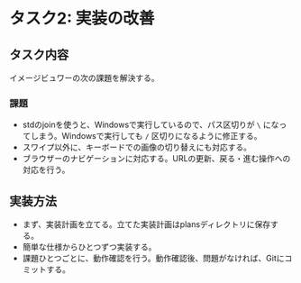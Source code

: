 # タスク2: 実装の改善

## タスク内容

イメージビュワーの次の課題を解決する。

### 課題

- stdのjoinを使うと、Windowsで実行しているので、パス区切りが `\` になってしまう。Windowsで実行しても `/` 区切りになるように修正する。
- スワイプ以外に、キーボードでの画像の切り替えにも対応する。
- ブラウザーのナビゲーションに対応する。URLの更新、戻る・進む操作への対応を行う。

## 実装方法

- まず、実装計画を立てる。立てた実装計画はplansディレクトリに保存する。
- 簡単な仕様からひとつずつ実装する。
- 課題ひとつごとに、動作確認を行う。動作確認後、問題がなければ、Gitにコミットする。
